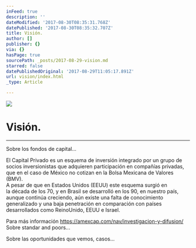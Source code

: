 ```yaml
---
inFeed: true
description: ''
dateModified: '2017-08-30T08:35:31.768Z'
datePublished: '2017-08-30T08:35:32.707Z'
title: Visión.
author: []
publisher: {}
via: {}
hasPage: true
sourcePath: _posts/2017-08-29-vision.md
starred: false
datePublishedOriginal: '2017-08-29T11:05:17.891Z'
url: vision/index.html
_type: Article

---
```

![](https://imgflo.herokuapp.com/graph/2b2431f8e7ba7b0/e89dabd3014ea92f3a662341751992cb/croprotate.jpg?cropheight=3167&cropwidth=4713&degrees=0&input=https%3A%2F%2Fthe-grid-user-content.s3-us-west-2.amazonaws.com%2F13953c5a-422d-4dfd-88ba-6f7c59b8068a.jpg&x=0&y=0)

# Visión.

---

Sobre los fondos de capital...

El Capital Privado es un esquema de inversión integrado por un grupo de socios inversionistas que adquieren participación en compañías privadas, que en el caso de México no cotizan en la Bolsa Mexicana de Valores (BMV).  
A pesar de que en Estados Unidos (EEUU) este esquema surgió en  
la década de los 70, y en Brasil se desarrolló en los 90, en nuestro país, aunque continúa creciendo, aún existe una falta de conocimiento generalizado y una baja penetración en comparación con países desarrollados como ReinoUnido, EEUU e Israel. 

Para más información https://amexcap.com/nav/investigacion-y-difusion/
Sobre standar and poors...

Sobre las oportunidades que vemos, casos...